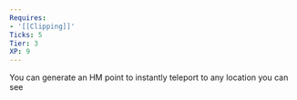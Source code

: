 ```yaml
---
Requires:
- '[[Clipping]]'
Ticks: 5
Tier: 3
XP: 9
---
```


You can generate an HM point to instantly teleport to any location you can see